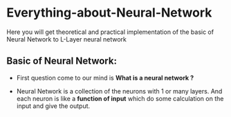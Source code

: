 # Everything-about-Neural-Network
Here you will get theoretical and practical implementation of the basic of Neural Network to L-Layer neural network

## Basic of Neural Network:

- First question come to our mind is **What is a neural network ?**

- Neural Network is a collection of the neurons with 1 or many layers.
And each neuron is like a **function of input** which do some calculation on the input and give the output.
